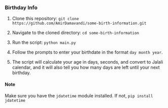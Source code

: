 ### Birthday Info

1. Clone this repository: `git clone https://github.com/AmirDamavandi/some-birth-information.git`
2. Navigate to the cloned directory: `cd some-birth-information`
3. Run the script: `python main.py`
4. Follow the prompts to enter your birthdate in the format `day month year`.

5. The script will calculate your age in days, seconds, and convert to Jalali calendar, and it will also tell you how many days are left until your next birthday.

#### Note
Make sure you have the `jdatetime` module installed. If not, `pip install jdatetime`
